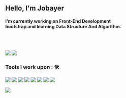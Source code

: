 ## **Hello, I'm Jobayer**

#### I’m currently working on Front-End Development <br> bootstrap and learning Data Structure And Algorithm.

<br>
<br>

<a href="https://www.linkedin.com/in/Jobayerdev/"><img src="https://img.shields.io/badge/@Jobayerdev-%230077B5.svg?&style=for-the-badge&logo=linkedin&logoColor=white" ></a> <a  href="https://medium.com/@Jobayerdev"><img src="https://img.shields.io/badge/@Jobayerdev-%2312100E.svg?&style=for-the-badge&logo=medium&logoColor=white"></a>

### Tools I work upon : 🛠

<img src="https://img.shields.io/badge/c++%20-%2300599C.svg?&style=for-the-badge&logo=c%2B%2B&logoColor=white"> <img src="https://img.shields.io/badge/python%20-%2314354C.svg?&style=for-the-badge&logo=python&logoColor=white"> <img src="https://img.shields.io/badge/javascript%20-%23323330.svg?&style=for-the-badge&logo=javascript&logoColor=%23F7DF1E"> <img src="https://img.shields.io/badge/html5%20-%23E34F26.svg?&style=for-the-badge&logo=html5&logoColor=white"> <img src="https://img.shields.io/badge/css3%20-%231572B6.svg?&style=for-the-badge&logo=css3&logoColor=white"> <img src="https://img.shields.io/badge/react%20-%2320232a.svg?&style=for-the-badge&logo=react&logoColor=%2361DAFB"> <img src="https://img.shields.io/badge/bootstrap%20-%23563D7C.svg?&style=for-the-badge&logo=bootstrap&logoColor=white"> <img src="https://img.shields.io/badge/git%20-%23F05033.svg?&style=for-the-badge&logo=git&logoColor=white"/>

<img src="https://github-readme-stats.vercel.app/api?username=Jobayerdev&show_icons=true&title_color=03fc90&icon_color=03fc90&text_color=03fc90&bg_color=002b19">
